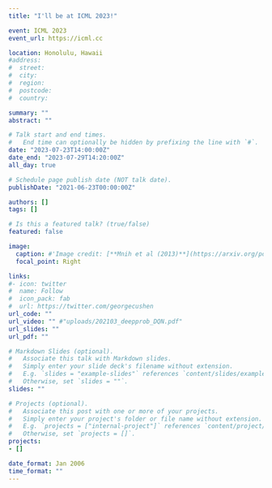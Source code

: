 ```yaml
---
title: "I'll be at ICML 2023!"

event: ICML 2023
event_url: https://icml.cc

location: Honolulu, Hawaii
#address:
#  street:
#  city:
#  region:
#  postcode:
#  country:

summary: ""
abstract: ""

# Talk start and end times.
#   End time can optionally be hidden by prefixing the line with `#`.
date: "2023-07-23T14:00:00Z"
date_end: "2023-07-29T14:20:00Z"
all_day: true

# Schedule page publish date (NOT talk date).
publishDate: "2021-06-23T00:00:00Z"

authors: []
tags: []

# Is this a featured talk? (true/false)
featured: false

image:
  caption: #'Image credit: [**Mnih et al (2013)**](https://arxiv.org/pdf/1312.5602.pdf)'
  focal_point: Right

links:
#- icon: twitter
#  name: Follow
#  icon_pack: fab
#  url: https://twitter.com/georgecushen
url_code: ""
url_video: "" #"uploads/202103_deepprob_DQN.pdf"
url_slides: ""
url_pdf: ""

# Markdown Slides (optional).
#   Associate this talk with Markdown slides.
#   Simply enter your slide deck's filename without extension.
#   E.g. `slides = "example-slides"` references `content/slides/example-slides.md`.
#   Otherwise, set `slides = ""`.
slides: ""

# Projects (optional).
#   Associate this post with one or more of your projects.
#   Simply enter your project's folder or file name without extension.
#   E.g. `projects = ["internal-project"]` references `content/project/deep-learning/index.md`.
#   Otherwise, set `projects = []`.
projects:
- []

date_format: Jan 2006
time_format: ""
---
```

